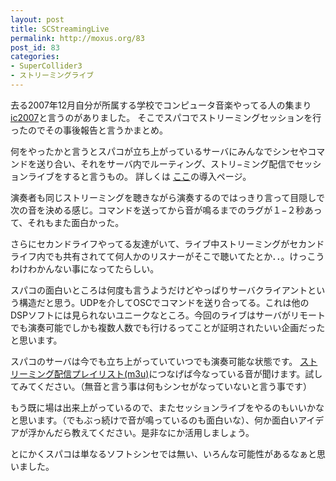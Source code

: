 ```yaml
---
layout: post
title: SCStreamingLive
permalink: http://moxus.org/83
post_id: 83
categories: 
- SuperCollider3
- ストリーミングライブ
---
```


去る2007年12月自分が所属する学校でコンピュータ音楽やってる人の集まり
[ic2007](http://gs.idd.tamabi.ac.jp/ic2007/)と言うのがありました。
そこでスパコでストリーミングセッションを行ったのでその事後報告と言うかまとめ。

何をやったかと言うとスパコが立ち上がっているサーバにみんなでシンセやコマンドを送り合い、それをサーバ内でルーティング、ストリ−ミング配信でセッションライブをすると言うもの。
詳しくは
[ここ](http://gs.idd.tamabi.ac.jp/ic2007/scc/index.html)の導入ページ。

演奏者も同じストリーミングを聴きながら演奏するのではっきり言って目隠しで次の音を決める感じ。コマンドを送ってから音が鳴るまでのラグが１−２秒あって、それもまた面白かった。

さらにセカンドライフやってる友達がいて、ライブ中ストリーミングがセカンドライフ内でも共有されてて何人かのリスナーがそこで聴いてたとか．．。けっこうわけわかんない事になってたらしい。

スパコの面白いところは何度も言うようだけどやっぱりサーバクライアントという構造だと思う。UDPを介してOSCでコマンドを送り合ってる。これは他のDSPソフトには見られないユニークなところ。今回のライブはサーバがリモートでも演奏可能でしかも複数人数でも行けるってことが証明されたいい企画だったと思います。

スパコのサーバは今でも立ち上がっていていつでも演奏可能な状態です。
[ストリーミング配信プレイリスト(m3u)](http://gs.idd.tamabi.ac.jp:8100/listen.m3u)につなげば今なっている音が聞けます。試してみてください。（無音と言う事は何もシンセがなっていないと言う事です）

もう既に場は出来上がっているので、またセッションライブをやるのもいいかなと思います。（でもぶっ続けで音が鳴っているのも面白いな）、何か面白いアイデアが浮かんだら教えてください。是非なにか活用しましょう。

とにかくスパコは単なるソフトシンセでは無い、いろんな可能性があるなぁと思いました。